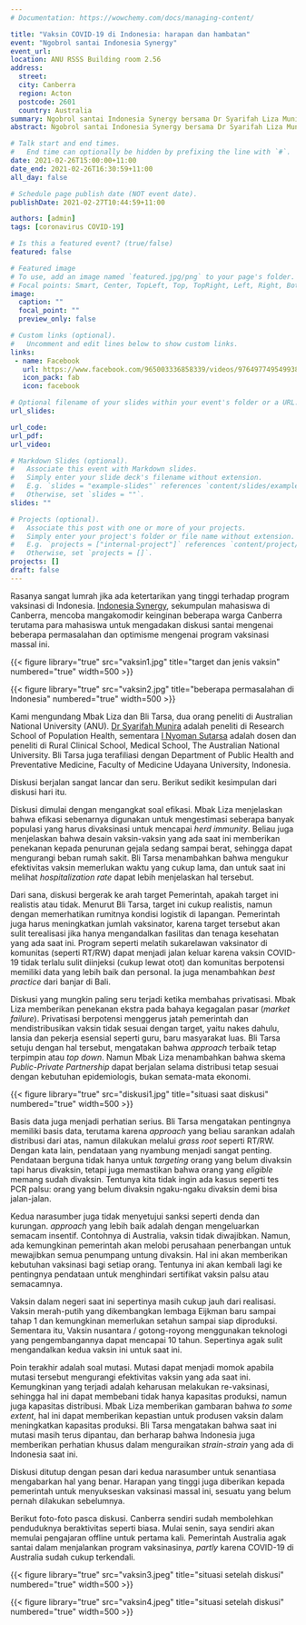 ```yaml
---
# Documentation: https://wowchemy.com/docs/managing-content/

title: "Vaksin COVID-19 di Indonesia: harapan dan hambatan"
event: "Ngobrol santai Indonesia Synergy"
event_url:
location: ANU RSSS Building room 2.56
address:
  street: 
  city: Canberra
  region: Acton
  postcode: 2601
  country: Australia
summary: Ngobrol santai Indonesia Synergy bersama Dr Syarifah Liza Munira dan I Nyoman Sutarsa dari ANU tentang program vaksinasi massal di Indonesia.
abstract: Ngobrol santai Indonesia Synergy bersama Dr Syarifah Liza Munira dan I Nyoman Sutarsa dari ANU tentang program vaksinasi massal di Indonesia. 

# Talk start and end times.
#   End time can optionally be hidden by prefixing the line with `#`.
date: 2021-02-26T15:00:00+11:00
date_end: 2021-02-26T16:30:59+11:00
all_day: false

# Schedule page publish date (NOT event date).
publishDate: 2021-02-27T10:44:59+11:00

authors: [admin]
tags: [coronavirus COVID-19]

# Is this a featured event? (true/false)
featured: false

# Featured image
# To use, add an image named `featured.jpg/png` to your page's folder. 
# Focal points: Smart, Center, TopLeft, Top, TopRight, Left, Right, BottomLeft, Bottom, BottomRight.
image:
  caption: ""
  focal_point: ""
  preview_only: false

# Custom links (optional).
#   Uncomment and edit lines below to show custom links.
links:
 - name: Facebook
   url: https://www.facebook.com/965003336858339/videos/976497749549938/
   icon_pack: fab
   icon: facebook

# Optional filename of your slides within your event's folder or a URL.
url_slides:

url_code:
url_pdf:
url_video:

# Markdown Slides (optional).
#   Associate this event with Markdown slides.
#   Simply enter your slide deck's filename without extension.
#   E.g. `slides = "example-slides"` references `content/slides/example-slides.md`.
#   Otherwise, set `slides = ""`.
slides: ""

# Projects (optional).
#   Associate this post with one or more of your projects.
#   Simply enter your project's folder or file name without extension.
#   E.g. `projects = ["internal-project"]` references `content/project/deep-learning/index.md`.
#   Otherwise, set `projects = []`.
projects: []
draft: false
---
```


Rasanya sangat lumrah jika ada ketertarikan yang tinggi terhadap program vaksinasi di Indonesia. [Indonesia Synergy](https://www.facebook.com/Indonesia-Synergy-965003336858339), sekumpulan mahasiswa di Canberra, mencoba mangakomodir keinginan beberapa warga Canberra terutama para mahasiswa untuk mengadakan diskusi santai mengenai beberapa permasalahan dan optimisme mengenai program vaksinasi massal ini.

{{< figure library="true" src="vaksin1.jpg" title="target dan jenis vaksin" numbered="true" width=500 >}}

{{< figure library="true" src="vaksin2.jpg" title="beberapa permasalahan di Indonesia" numbered="true" width=500 >}}

Kami mengundang Mbak Liza dan Bli Tarsa, dua orang peneliti di Australian National University (ANU). [Dr Syarifah Munira](https://rsph.anu.edu.au/people/academics/dr-syarifah-liza-munira) adalah peneliti di Research School of Population Health, sementara [I Nyoman Sutarsa](https://medicalschool.anu.edu.au/people/academics/dr-sutarsa-nyoman) adalah dosen dan peneliti di Rural Clinical School, Medical School, The Australian National University. Bli Tarsa juga terafiliasi dengan Department of Public Health and Preventative Medicine, Faculty of Medicine Udayana University, Indonesia.

Diskusi berjalan sangat lancar dan seru. Berikut sedikit kesimpulan dari diskusi hari itu.

Diskusi dimulai dengan mengangkat soal efikasi. Mbak Liza menjelaskan bahwa efikasi sebenarnya digunakan untuk mengestimasi seberapa banyak populasi yang harus divaksinasi untuk mencapai _herd immunity_. Beliau juga menjelaskan bahwa desain vaksin-vaksin yang ada saat ini memberikan penekanan kepada penurunan gejala sedang sampai berat, sehingga dapat mengurangi beban rumah sakit. Bli Tarsa menambahkan bahwa mengukur efektivitas vaksin memerlukan waktu yang cukup lama, dan untuk saat ini melihat _hospitalization rate_ dapat lebih menjelaskan hal tersebut.

Dari sana, diskusi bergerak ke arah target Pemerintah, apakah target ini realistis atau tidak. Menurut Bli Tarsa, target ini cukup realistis, namun dengan memerhatikan rumitnya kondisi logistik di lapangan. Pemerintah juga harus meningkatkan jumlah vaksinator, karena target tersebut akan sulit terealisasi jika hanya mengandalkan fasilitas dan tenaga kesehatan yang ada saat ini. Program seperti melatih sukarelawan vaksinator di komunitas (seperti RT/RW) dapat menjadi jalan keluar karena vaksin COVID-19 tidak terlalu sulit diinjeksi (cukup lewat otot) dan komunitas berpotensi memiliki data yang lebih baik dan personal. Ia juga menambahkan _best practice_ dari banjar di Bali.

Diskusi yang mungkin paling seru terjadi ketika membahas privatisasi. Mbak Liza memberikan penekanan ekstra pada bahaya kegagalan pasar (_market failure_). Privatisasi berpotensi menggerus jatah pemerintah dan mendistribusikan vaksin tidak sesuai dengan target, yaitu nakes dahulu, lansia dan pekerja esensial seperti guru, baru masyarakat luas. Bli Tarsa setuju dengan hal tersebut, mengatakan bahwa _approach_ terbaik tetap terpimpin atau _top down_. Namun Mbak Liza menambahkan bahwa skema _Public-Private Partnership_ dapat berjalan selama distribusi tetap sesuai dengan kebutuhan epidemiologis, bukan semata-mata ekonomi.

{{< figure library="true" src="diskusi1.jpg" title="situasi saat diskusi" numbered="true" width=500 >}}

Basis data juga menjadi perhatian serius. Bli Tarsa mengatakan pentingnya memiliki basis data, terutama karena _approach_ yang beliau sarankan adalah distribusi dari atas, namun dilakukan melalui _grass root_ seperti RT/RW. Dengan kata lain, pendataan yang nyambung menjadi sangat penting. Pendataan berguna tidak hanya untuk _targeting_ orang yang belum divaksin tapi harus divaksin, tetapi juga memastikan bahwa orang yang _eligible_ memang sudah divaksin. Tentunya kita tidak ingin ada kasus seperti tes PCR palsu: orang yang belum divaksin ngaku-ngaku divaksin demi bisa jalan-jalan.

Kedua narasumber juga tidak menyetujui sanksi seperti denda dan kurungan. _approach_ yang lebih baik adalah dengan mengeluarkan semacam insentif. Contohnya di Australia, vaksin tidak diwajibkan. Namun, ada kemungkinan pemerintah akan melobi perusahaan penerbangan untuk mewajibkan semua penumpang untung divaksin. Hal ini akan memberikan kebutuhan vaksinasi bagi setiap orang. Tentunya ini akan kembali lagi ke pentingnya pendataan untuk menghindari sertifikat vaksin palsu atau semacamnya.

Vaksin dalam negeri saat ini sepertinya masih cukup jauh dari realisasi. Vaksin merah-putih yang dikembangkan lembaga Eijkman baru sampai tahap 1 dan kemungkinan memerlukan setahun sampai siap diproduksi. Sementara itu, Vaksin nusantara / gotong-royong menggunakan teknologi yang pengembangannya dapat mencapai 10 tahun. Sepertinya agak sulit mengandalkan kedua vaksin ini untuk saat ini.

Poin terakhir adalah soal mutasi. Mutasi dapat menjadi momok apabila mutasi tersebut mengurangi efektivitas vaksin yang ada saat ini. Kemungkinan yang terjadi adalah keharusan melakukan re-vaksinasi, sehingga hal ini dapat membebani tidak hanya kapasitas produksi, namun juga kapasitas distribusi. Mbak Liza memberikan gambaran bahwa _to some extent_, hal ini dapat memberikan kepastian untuk produsen vaksin dalam meningkatkan kapasitas produksi. Bli Tarsa mengatakan bahwa saat ini mutasi masih terus dipantau, dan berharap bahwa Indonesia juga memberikan perhatian khusus dalam menguraikan _strain-strain_ yang ada di Indonesia saat ini.

Diskusi ditutup dengan pesan dari kedua narasumber untuk senantiasa mengabarkan hal yang benar. Harapan yang tinggi juga diberikan kepada pemerintah untuk menyukseskan vaksinasi massal ini, sesuatu yang belum pernah dilakukan sebelumnya.

Berikut foto-foto pasca diskusi. Canberra sendiri sudah membolehkan penduduknya beraktivitas seperti biasa. Mulai senin, saya sendiri akan memulai pengajaran offline untuk pertama kali. Pemerintah Australia agak santai dalam menjalankan program vaksinasinya, _partly_ karena COVID-19 di Australia sudah cukup terkendali.

{{< figure library="true" src="vaksin3.jpeg" title="situasi setelah diskusi" numbered="true" width=500 >}}

{{< figure library="true" src="vaksin4.jpeg" title="situasi setelah diskusi" numbered="true" width=500 >}}